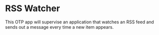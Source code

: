 # RSS Watcher

This OTP app will supervise an application that watches an RSS feed and sends
out a message every time a new item appears.
